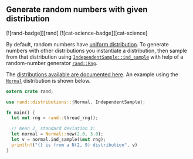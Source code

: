 ## Generate random numbers with given distribution

[![rand-badge]][rand] [![cat-science-badge]][cat-science]

By default, random numbers have [uniform distribution].
To generate numbers with other distributions you instantiate a
distribution, then sample from that distribution using
[`IndependentSample::ind_sample`] with help of a random-number
generator [`rand::Rng`].

The [distributions available are documented here][rand-distributions]. An example using the
[`Normal`] distribution is shown below.

```rust
extern crate rand;

use rand::distributions::{Normal, IndependentSample};

fn main() {
  let mut rng = rand::thread_rng();

  // mean 2, standard deviation 3:
  let normal = Normal::new(2.0, 3.0);
  let v = normal.ind_sample(&mut rng);
  println!("{} is from a N(2, 9) distribution", v)
}
```

[`IndependentSample::ind_sample`]: https://doc.rust-lang.org/rand/0.4/rand/distributions/trait.IndependentSample.html#tymethod.ind_sample
[`Normal`]: https://doc.rust-lang.org/rand/0.4/rand/distributions/normal/struct.Normal.html
[`rand::Rng`]: https://doc.rust-lang.org/rand/0.4/rand/trait.Rng.html
[rand-distributions]: https://doc.rust-lang.org/rand/0.4/rand/distributions/index.html
[uniform distribution]: https://en.wikipedia.org/wiki/Uniform_distribution_(continuous)
